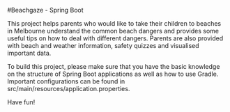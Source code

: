 #Beachgaze - Spring Boot

This project helps parents who would like to take their children to beaches in Melbourne understand the common beach dangers and provides some useful tips on how to deal with different dangers. Parents are also provided with beach and weather information, safety quizzes and visualised important data.

To build this project, please make sure that you have the basic knowledge on the structure of Spring Boot applications as well as how to use Gradle. Important configurations can be found in src/main/resources/application.properties.

Have fun!